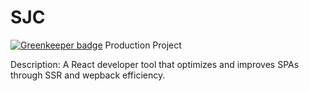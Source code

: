 # SJC

[![Greenkeeper badge](https://badges.greenkeeper.io/SJCProduction/Helium.js.svg)](https://greenkeeper.io/)
Production Project

Description: A React developer tool that optimizes and improves SPAs through SSR and wepback efficiency.


